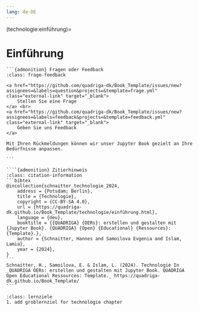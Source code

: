 ```yaml
---
lang: de-DE
---
```


(technologie:einführung)=
# Einführung

````{margin}
```{admonition} Fragen oder Feedback 
:class: frage-feedback

<a href="https://github.com/quadriga-dk/Book_Template/issues/new?assignees=&labels=question&projects=&template=frage.yml" class="external-link" target="_blank">
    Stellen Sie eine Frage
</a> <br>
<a href="https://github.com/quadriga-dk/Book_Template/issues/new?assignees=&labels=feedback&projects=&template=feedback.yml" class="external-link" target="_blank">
    Geben Sie uns Feedback
</a>

Mit Ihren Rückmeldungen können wir unser Jupyter Book gezielt an Ihre Bedürfnisse anpassen.

```
````
`````{margin}
````{admonition} Zitierhinweis
:class: citation-information
```bibtex
@incollection{schnaitter_technologie_2024,
    address = {Potsdam; Berlin},
    title = {Technologie},
    copyright = {CC-BY-SA 4.0},
    url = {https://quadriga-dk.github.io/Book_Template/technologie/einführung.html},
    language = {deu},
    booktitle = {{QUADRIGA} {OERs}: erstellen und gestalten mit {Jupyter Book}. {QUADRIGA} {Open} {Educational} {Ressources}: {Template}.},
    author = {Schnaitter, Hannes and Samoilova Evgenia and Islam, Lamia},
    year = {2024},
}
```
Schnaitter, H., Samoilova, E. & Islam, L. (2024). Technologie In _QUADRIGA OERs: erstellen und gestalten mit Jupyter Book. QUADRIGA Open Educational Ressources: Template._ https://quadriga-dk.github.io/Book_Template/
````
`````


```{admonition} Groblernziel
:class: lernziele
1. add groblernziel for technologie chapter
```